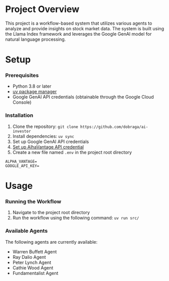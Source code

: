 # Project Overview

This project is a workflow-based system that utilizes various agents to analyze and provide insights on stock market data. The system is built using the Llama Index framework and leverages the Google GenAI model for natural language processing.

# Setup

### Prerequisites

* Python 3.8 or later
* [uv package manager](https://docs.astral.sh/uv/)
* Google GenAI API credentials (obtainable through the Google Cloud Console)

### Installation

1. Clone the repository: `git clone https://github.com/dobraga/ai-investor`
2. Install dependencies: `uv sync`
3. Set up Google GenAI API credentials
4. [Set up AlhaVantage API credential](https://www.alphavantage.co/support/#api-key)
5. Create a new file named `.env` in the project root directory
   
```.env
ALPHA_VANTAGE=
GOOGLE_API_KEY=
```

# Usage

### Running the Workflow

1. Navigate to the project root directory
2. Run the workflow using the following command: `uv run src/`

### Available Agents

The following agents are currently available:

* Warren Buffett Agent
* Ray Dalio Agent
* Peter Lynch Agent
* Cathie Wood Agent
* Fundamentalist Agent
